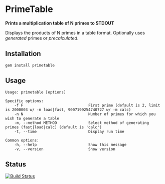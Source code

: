 # PrimeTable

  **Prints a multiplication table of N primes to STDOUT**

  Displays the products of N primes in a table format. Optionally uses *generated* primes or *precalculated*.

## Installation

`gem install primetable`

## Usage

    Usage: primetable [options]
    
    Specific options:
        -f F                             First prime (default is 2, limit is 2000003 w/ -m load|fast, 9007199254740727 w/ -m calc)
        -n N                             Number of primes for which you wish to generate a table
        -m, --method METHOD              Select method of generating primes (fast|load|calc) (default is 'calc')
        -t, --time                       Display run time
    
    Common options:
        -h, --help                       Show this message
        -v, --version                    Show version

## Status

[![Build Status](https://travis-ci.org/day/primetable.svg?branch=master)](https://travis-ci.org/day/primetable)
